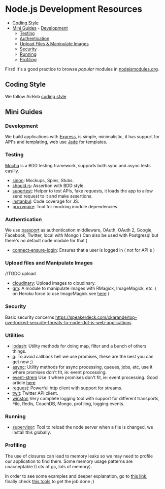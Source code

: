 # Node.js Development Resources

- [Coding Style](#coding-style)
- [Mini Guides](#mini-guides)
        - [Development](#development)
	- [Testing](#testing)
	- [Authentication](#authentication)
	- [Upload Files & Manipulate Images](#upload-files-and-manipulate-images)
	- [Security](#security)
	- [Running](#running)
	- [Profiling](#profiling)
	

First! It's a good practice to browse *popular* modules in [nodejsmodules.org](https://nodejsmodules.org/).

	
## Coding Style

  We follow AirBnb [coding style](https://github.com/airbnb/javascript)
  
## Mini Guides  

### Development

  We build applications with [Express](http://expressjs.com/), is simple, minimalistic, it has support for API's and templating, web use [Jade](http://jade-lang.com/) for templates.

### Testing

[Mocha](http://visionmedia.github.io/mocha/) is a BDD testing framework, supports both sync and async tests easilly.

* [sinon](sinonjs.org): Mockups, Spies, Stubs.
* [should.js](https://github.com/visionmedia/should.js/): Assertion with BDD style.
* [supertest](https://github.com/visionmedia/supertest): Helper to test APIs, fake requests, it loads the app to allow send request to it and make assertions.
* [instanbul](https://github.com/gotwarlost/istanbul): Code coverage for JS.
* [proxyquire](https://github.com/thlorenz/proxyquire): Tool for mocking module dependencies.

### Authentication  

  We use [passport](http://passportjs.org/) as authentication middleware, OAuth, OAuth 2, Google, Facebook, Twitter, local with Mongo ( Can also be used with Postgresql but there's no default node module for that )

* [connect-ensure-login](https://github.com/jaredhanson/connect-ensure-login): Ensures that a user is logged in ( not for API's )

### Upload files and Manipulate Images

//TODO upload

* [cloudinary](https://github.com/cloudinary/cloudinary_npm): Upload images to cloudinary.
* [gm](http://aheckmann.github.io/gm/): A module to manipulate images with RMagick, ImageMagick, etc. ( on Heroku force to use ImageMagick see [here](http://stackoverflow.com/questions/16476666/image-resize-library-for-node-js-site-on-heroku-hosting) )


### Security

  Basic security concerns https://speakerdeck.com/ckarande/top-overlooked-security-threats-to-node-dot-js-web-applications
  
### Utilities

* [lodash](http://lodash.com/): Utility methods for doing map, filter and a bunch of others things.
* [q](https://github.com/kriskowal/q): To avoid callback hell we use promises, these are the best you can get now ;)
* [async](https://github.com/caolan/async): Utility methods for async processing, queues, jobs, etc, use it where promises don't fit, ie: event processing.
* [event-strem](https://github.com/dominictarr/event-stream) Use it where promises don't fit, ie: event processing. Good article [here](https://github.com/dominictarr/event-stream)
* [request](https://github.com/mikeal/request): Powerful http client with support for streams.
* [twit](https://github.com/ttezel/twit): Twitter API client.  
* [winston](https://github.com/flatiron/winston) Very complete logging tool with support for different transports, File, Redis, CouchDB, Mongo, profiling, logging events.


### Running

* [supervisor](https://github.com/isaacs/node-supervisor): Tool to reload the node server when a file is changed, we install this globally.


### Profiling

The use of closures can lead to memory leaks so we may need to profile our application to find them.
Some memory usage patterns are unacceptable (Lots of gc, lots of memory).

In order to see some examples and deeper explanation, go to [this link](http://stackoverflow.com/questions/5326300/garbage-collection-with-node-js), finally check [this tools](./node-profiling.md) to get the job done ;)
